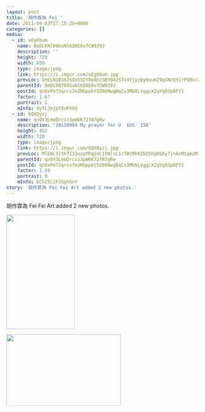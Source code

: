 ```yaml
---
layout: post
title: '胡作霏為 Fei ' 
date: 2011-09-03T17:15:28+0000 
categories: [] 
media:
  - id: xEg0bum
    name: BmDL6N708GuNl6Q0E6v7CW939J
    description: ''   
    height: 720
    width: 430
    type: image/jpeg
    link: https://i.imgur.com/xEg0bum.jpg
    prevLoc: OnELN1B3XJsOx55DY0pAhz5BYQ4z57s4VjyzBy9xumZ9q5NzQYirP8BnrXrmiD6Kl8om3BcDg1VZWy8VHnRxY4rGwvhmqqD3qKroH7zO7X91KZhoAZyDZ949c14Mq1AxypuEYY0J6kPOf9ylJOOPZqfor2gZ1OYvtxwDAOMDyjtwnl7lKV3Rc9kzDXQ4jkSNMYgkXZ84T0VJEN9pV1SNDjOjBwWnir3
    parentId: BmDL6N708GuNl6Q0E6v7CW939J
    postId: qnOxPm72qrcv7m2MGppkt5Z86NwgBqCx3MG0LVggcXZqYqO3p0FY1
    factor: 1.67
    portrait: 1
    mInfo: 0yfLJmjpTSoKV8Q
  - id: 6QXQyzj
    name: qnOY3LmoDrcvz3pW6K72fN7gRw
    description: '20110904 My prayer for U  $US  150'   
    height: 452
    width: 720
    type: image/jpeg
    link: https://i.imgur.com/6QXQyzj.jpg
    prevLoc: MlENLYz3K7IJ3xxpPRq5uL1XNlvL1rTWjMkKZkD5hgKQXy7jnAcM5gmzM7MDcg2LYG2Q2miyvKr8zXR5U86n4Zrnn6HP3GmG6B5BCMpVmlzNV9I2yvv4AG3of63zA6DqJnsY99n28R0qCMgykAAVQ4iJQqp7w6vYijK8VN5zzVSmPmpEJrqpfERR0QkDgVt54n3NBLQJhVgJRL5YEni3G8KrQvmXf97
    parentId: qnOY3LmoDrcvz3pW6K72fN7gRw
    postId: qnOxPm72qrcv7m2MGppkt5Z86NwgBqCx3MG0LVggcXZqYqO3p0FY1
    factor: 1.59
    portrait: 0
    mInfo: bCh25C2PJGghGnY
story: '胡作霏為 Fei Fei Art added 2 new photos.'  
---
```


胡作霏為 Fei Fei Art added 2 new photos.


[//]: #media:  
<a href="https://i.imgur.com/xEg0bum.jpg"><img src="https://i.imgur.com/xEg0bum.jpg" height="300" width="179" /></a> 
  

<a href="https://i.imgur.com/6QXQyzj.jpg"><img src="https://i.imgur.com/6QXQyzj.jpg" height="188" width="300" /></a> 
 

